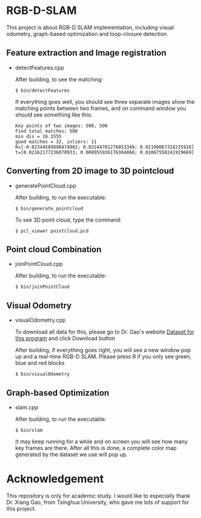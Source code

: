 # RGB-D-SLAM
This project is about RGB-D SLAM implementation, including visual odometry, graph-based optimization and loop-closure detection.
## Feature extraction and Image registration
- detectFeatures.cpp  
  
  After building, to see the matching:  
  
  `$ bin/detectFeatures`  
  
  If everything goes well, you should see three separate images show the matching points between two frames, and on command window you should see something like this:  
  
  `Key points of two images: 500, 500`  
  `Find total matches: 500`  
  `min dis = 16.1555`  
  `good matches = 32, inliers: 11`  
  `R=[-0.02344589898474982; 0.03244701276053349; 0.02100067318235926]`  
  `t=[0.02162177236070933; 0.008955936176304868; 0.01067558241919669]` 

## Converting from 2D image to 3D pointcloud
- generatePointCloud.cpp  
  
  After building, to run the executable:  
    
    `$ bin/generate_pointcloud`  
      
  To see 3D point cloud, type the command:  
  
    `$ pcl_viewer pointcloud.pcd`

## Point cloud Combination
- joinPointCloud.cpp  
  
  After building, to run the executable:  
    
    `$ bin/joinPointCloud`  
      
## Visual Odometry  
- visualOdometry.cpp  
  
  To download all data for this, please go to Dr. Gao's website [Dataset for this program](http://yun.baidu.com/s/1i33uvw5) and click Download button   
    
  After building, if everything goes right, you will see a new window pop up and a real-time RGB-D SLAM. Please press R if you only see green, blue and red blocks  
    
    `$ bin/visualOdometry`

## Graph-based Optimization
- slam.cpp  
  
  After building, to run the executable:  
    
    `$ bin/slam`  
      
  It may keep running for a while and on screen you will see how many key frames are there. After all this is done, a complete color map generated by the dataset we use will pop up.  
    
    
# Acknowledgement 
This repository is only for academic study. I would like to especially thank Dr. Xiang Gao, from Tsinghua University, who gave me lots of support for this project.
